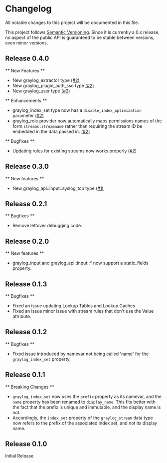 # Changelog

All notable changes to this project will be documented in this file.

This project follows [Semantic Versioning](https://semver.org/). Since it is
currently a 0.x release, no aspect of the public API is guaranteed to be stable
between versions, even minor versions.

## Release 0.4.0
** New Features **
* New graylog_extractor type [(#2)](https://github.com/magicmemories/puppet-graylog_api/pull/2)
* New graylog_plugin_auth_sso type [(#2)](https://github.com/magicmemories/puppet-graylog_api/pull/2)
* New graylog_user type [(#2)](https://github.com/magicmemories/puppet-graylog_api/pull/2)

** Enhancements **
* graylog_index_set type now has a `disable_index_optimization` parameter [(#2)](https://github.com/magicmemories/puppet-graylog_api/pull/2)
* graylog_role provider now automatically maps permissions names of the form `streams:streamname`
  rather than requiring the stream ID be embedded in the data passed in. [(#2)](https://github.com/magicmemories/puppet-graylog_api/pull/2)

** Bugfixes **
* Updating rules for existing streams now works properly [(#2)](https://github.com/magicmemories/puppet-graylog_api/pull/2)

## Release 0.3.0
** New features **
* New graylog_api::input::syslog_tcp type [(#1)](https://github.com/magicmemories/puppet-graylog_api/pull/1)

## Release 0.2.1
** Bugfixes **
* Remove leftover debugging code.

## Release 0.2.0
** New features **
* graylog_input and graylog_api::input::* now support a static_fields property.

## Release 0.1.3
** Bugfixes **
* Fixed an issue updating Lookup Tables and Lookup Caches
* Fixed an issue minor issue with stream rules that don't use the Value attribute.

## Release 0.1.2
** Bugfixes **
* Fixed issue introduced by namevar not being called 'name' for the
  `graylog_index_set` property.

## Release 0.1.1
** Breaking Changes **
* `graylog_index_set` now uses the `prefix` property as its namevar, and the
  `name` property has been renamed to `display_name`. This fits better with the
  fact that the prefix is unique and immutable, and the display name is not.
* Accordingly, the `index_set` property of the `graylog_stream` data type now
  refers to the prefix of the associated index set, and not its display name.

## Release 0.1.0
Initial Release
